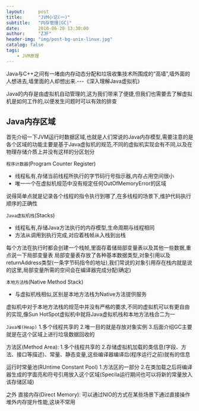 ```yaml
---
layout:     post
title:      "JVM小记(一)"
subtitle:   "内存管理|GC|"
date:       2018-06-20 13:30:00
author:     "ZJF"
header-img: "img/post-bg-unix-linux.jpg"
catalog: false
tags:
    - JVM原理
---
```

Java与C++之间有一堵由内存动态分配和垃圾收集技术所围成的“高墙”,墙外面的人想进去,墙里面的人却想出来.---《深入理解Java虚拟机》

Java的内存是由虚拟机自动管理的,这为我们带来了便捷,但我们也需要去了解虚拟机是如何工作的,以便发生问题时可以有效的排查
## Java内存区域
首先介绍一下JVM运行时数据区域,也就是人们常说的Java内存模型,需要注意的是各个区域的功能主要是基于Java虚拟机的规范,不同的虚拟机实现会有不同,以及在物理存储介质上并没有这样的分区划分

`程序计数器`(Program Counter Register)
* 线程私有,存储当前线程所执行的字节码行号指示器,内存占用空间很小
* 唯一一个在虚拟机规范中没有规定任何OutOfMemoryError的区域

说得简单点就是记录各个线程的指令执行到哪了,在多线程的场景下,维护代码执行顺序的正确性

`Java虚拟机栈`(Stacks)
* 线程私有,存储Java方法执行的内存模型,生命周期与线程相同
* 方法从调用到执行完成,对应着栈帧从入栈到出栈

每个方法在执行时都会创建一个栈帧,里面存着储局部变量表以及其他一些数据,重点说一下局部变量表
局部变量表存放了各种基本数据类型,对象引用以及returnAddress类型(一条字节码指令的地址),我们常说的对象引用存在栈内就是说的这里,局部变量所需的空间会在编译器完成分配(确定)

`本地方法栈`(Native Method Stack)
* 与虚拟机栈相似,区别是本地方法栈为Native方法提供服务

虚拟机中对于本地方法栈的规范中并没有严格的要求,不同的虚拟机可以有更自由的实现,像Sun HotSpot虚拟机中就将Java虚拟机栈和本地方法栈合二为一

`Java堆(Heap)`
1.多个线程共享的
2.唯一目的就是存放对象实例
3.后面介绍GC主要就是在这个区域上进行垃圾数据回收的

方法区(Method Area):
1.多个线程共享的
2.存储虚拟机加载的类信息(字段、方法、接口等描述)、常量、静态变量,这些编译器编译后(程序运行之前)就有的信息

运行时常量池(RUntime Constant Pool)
1.方法区的一部分
2.在类加载之后将编译器生成的字面亮和符号引用放入这个区域(Specila运行期间也可以将新的常量放入该存储区域)

之外
直接内存(Direct Memory):
可以通过NIO的方式在某些场景下通过直接操作堆外内存提升性能,这块不常用


## 



```java
	
```

















